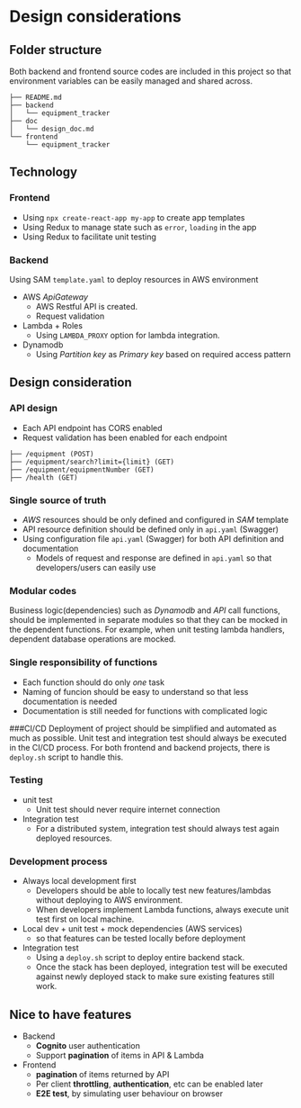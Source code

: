 # Design considerations


## Folder structure
Both backend and frontend source codes are included in this project so that environment variables can be easily managed and shared across.
```shell
├── README.md
├── backend
│   └── equipment_tracker
├── doc
│   └── design_doc.md
└── frontend
    └── equipment_tracker
```

## Technology
### Frontend
- Using `npx create-react-app my-app` to create app templates
- Using Redux to manage state such as `error`, `loading` in the app
- Using Redux to facilitate unit testing

### Backend
Using SAM `template.yaml` to deploy resources in AWS environment
- AWS _ApiGateway_
  - AWS Restful API is created.
  - Request validation
- Lambda + Roles
  - Using `LAMBDA_PROXY` option for lambda integration.
- Dynamodb
  - Using _Partition key_ as _Primary key_ based on required access pattern

## Design consideration
### API design
- Each API endpoint has CORS enabled
- Request validation has been enabled for each endpoint

```shell
├── /equipment (POST)
├── /equipment/search?limit={limit} (GET)
├── /equipment/equipmentNumber (GET)
├── /health (GET)
```


### Single source of truth 
- _AWS_ resources should be only defined and configured in _SAM_ template
- API resource definition should be defined only in `api.yaml` (Swagger)
- Using configuration file `api.yaml` (Swagger) for both API definition and documentation
  - Models of request and response are defined in `api.yaml` so that developers/users can easily use


### Modular codes
Business logic(dependencies) such as _Dynamodb_ and _API_ call functions, should be implemented in separate modules so that they can be mocked in the dependent functions. 
For example, when unit testing lambda handlers, dependent database operations are mocked.

### Single responsibility of functions
- Each function should do only _one_ task
- Naming of funcion should be easy to understand so that less documentation is needed
- Documentation is still needed for functions with complicated logic

###CI/CD
Deployment of project should be simplified and automated as much as possible.
Unit test and integration test should always be executed in the CI/CD process.
For both frontend and backend projects, there is `deploy.sh` script to handle this.

### Testing
- unit test
  - Unit test should never require internet connection
- Integration test
  - For a distributed system, integration test should always test again deployed resources.


### Development process
  - Always local development first
    - Developers should be able to locally test new features/lambdas without deploying to AWS environment.
    - When developers implement Lambda functions, always execute unit test first on local machine.
  - Local dev + unit test + mock dependencies (AWS services)
    - so that features can be tested locally before deployment
  - Integration test
    - Using a `deploy.sh` script to deploy entire backend stack. 
    - Once the stack has been deployed, integration test will be executed against newly deployed stack to make sure existing features still work. 

## Nice to have features
- Backend
  - **Cognito** user authentication
  - Support **pagination** of items in API & Lambda
- Frontend
    - **pagination** of items returned by API
    - Per client **throttling**, **authentication**, etc can be enabled later
    - **E2E test**, by simulating user behaviour on browser


